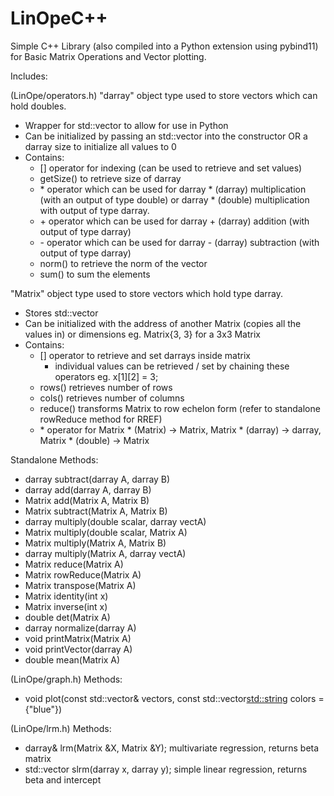 # LinOpeC++

Simple C++ Library (also compiled into a Python extension using pybind11) for Basic Matrix Operations and Vector plotting.

Includes:

(LinOpe/operators.h)
"darray" object type used to store vectors which can hold doubles.
-   Wrapper for std::vector<double> to allow for use in Python
-   Can be initialized by passing an std::vector into the constructor OR a darray size to initialize all values to 0
-   Contains:
    -   [] operator for indexing (can be used to retrieve and set values)
    -   getSize() to retrieve size of darray
    -   \* operator which can be used for darray * (darray) multiplication (with an output of type double) or darray * (double) multiplication with output of type darray.
    -   \+ operator which can be used for darray + (darray) addition (with output of type darray)
    -   \- operator which can be used for darray - (darray) subtraction (with output of type darray)
    -   norm() to retrieve the norm of the vector
    -   sum() to sum the elements

"Matrix" object type used to store vectors which hold type darray.
-   Stores std::vector<darray>
-   Can be initialized with the address of another Matrix (copies all the values in) or dimensions eg. Matrix{3, 3} for a 3x3 Matrix
-   Contains:
    -   [] operator to retrieve and set darrays inside matrix
        - individual values can be retrieved / set by chaining these operators eg. x[1][2] = 3;
    -   rows() retrieves number of rows
    -   cols() retrieves number of columns
    -   reduce() transforms Matrix to row echelon form (refer to standalone rowReduce method for RREF)
    -   \* operator for Matrix * (Matrix) -> Matrix, Matrix * (darray) -> darray, Matrix * (double) -> Matrix

Standalone Methods:
-   darray subtract(darray A, darray B)
-   darray add(darray A, darray B)
-   Matrix add(Matrix A, Matrix B)
-   Matrix subtract(Matrix A, Matrix B)
-   darray multiply(double scalar, darray vectA)
-   Matrix multiply(double scalar, Matrix A)
-   Matrix multiply(Matrix A, Matrix B)
-   darray multiply(Matrix A, darray vectA)
-   Matrix reduce(Matrix A)
-   Matrix rowReduce(Matrix A)
-   Matrix transpose(Matrix A)
-   Matrix identity(int x)
-   Matrix inverse(int x)
-   double det(Matrix A)
-   darray normalize(darray A)
-   void printMatrix(Matrix A)
-   void printVector(darray A)
-   double mean(Matrix A)

(LinOpe/graph.h)
Methods:
-   void plot(const std::vector<darray>& vectors, const std::vector<std::string> colors = {"blue"})

(LinOpe/lrm.h)
Methods:
-   darray& lrm(Matrix &X, Matrix &Y); multivariate regression, returns beta matrix 
-   std::vector<double> slrm(darray x, darray y); simple linear regression, returns beta and intercept